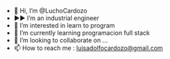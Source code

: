- 👋 Hi, I’m @LuchoCardozo
- ►►  I’m an industrial engineer
- 👀 I’m interested in learn to program
- 🌱 I’m currently learning  programacion full stack
- 💞️ I’m looking to collaborate on ...
- 📫 How to reach me :  luisadolfocardozo@gmail.com


<!---
LuchoCardozo/LuchoCardozo is a ✨ special ✨ repository because its `README.md` (this file) appears on your GitHub profile.
You can click the Preview link to take a look at your changes.
--->
